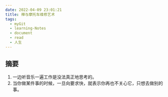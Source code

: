 ```yaml
---
date: 2022-04-09 23:01:21
title: 禅与摩托车维修艺术
tags:
  - myGit
  - learning-Notes
  - document
  - read
  - 人生
---
```


## 摘要

1. 一边听音乐一遍工作是没法真正地思考的。
2. 当你做某件事的时候，一旦向要求快，就表示你再也不关心它，只想去做别的事。